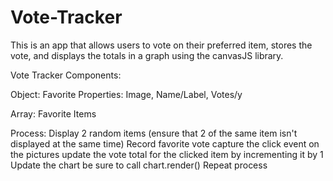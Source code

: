 # Vote-Tracker
This is an app that allows users to vote on their preferred item, stores the vote, and displays the totals in a graph using the canvasJS library.

Vote Tracker Components:

Object: Favorite
Properties: Image, Name/Label, Votes/y

Array: Favorite Items

Process:
    Display 2 random items (ensure that 2 of the same item isn't displayed at the same time)
    Record favorite vote
        capture the click event on the pictures
        update the vote total for the clicked item by incrementing it by 1
    Update the chart
        be sure to call chart.render()
    Repeat process
